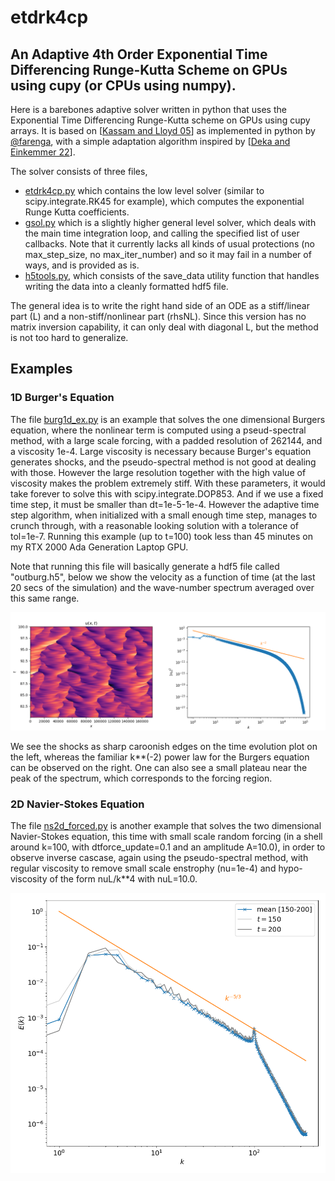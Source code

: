 # etdrk4cp 
## An Adaptive 4th Order Exponential Time Differencing Runge-Kutta Scheme on GPUs using cupy (or CPUs using numpy).

Here is a barebones adaptive solver written in python that uses the Exponential Time Differencing Runge-Kutta scheme on GPUs using cupy arrays. It is based on [[Kassam and Lloyd 05](https://doi.org/10.1137/S1064827502410633)] as 
implemented in python by [@farenga](https://github.com/farenga/ETDRK4), with a simple adaptation algorithm inspired by [[Deka and Einkemmer 22](https://doi.org/10.1016/j.camwa.2022.07.011)].

The solver consists of three files, 

- [etdrk4cp.py](etdrk4cp.py) which contains the low level solver (similar to scipy.integrate.RK45 for example), which computes the exponential Runge Kutta coefficients. 
- [gsol.py](gsol.py) which is a slightly higher general level solver, which deals with the main time integration loop, and calling the specified list of user callbacks. Note that it currently lacks all kinds of usual protections (no max_step_size, no max_iter_number) and so it may fail in a number of ways, and is provided as is.
- [h5tools.py](h5tools.py), which consists of the save_data utility function that handles writing the data into a cleanly formatted hdf5 file.

The general idea is to write the right hand side of an ODE as a stiff/linear part (L) and a non-stiff/nonlinear part (rhsNL). Since this version has no matrix inversion capability, it can only deal with diagonal L, but the method is not too hard to generalize.

## Examples

### 1D Burger's Equation

The file [burg1d_ex.py](burg1d_ex.py) is an example that solves the one dimensional Burgers equation, where the nonlinear term is computed using a pseud-spectral method, with a large scale forcing, with a padded resolution of 262144, and a viscosity 1e-4. Large viscosity is necessary because Burger's equation generates shocks, and the pseudo-spectral method is not good at dealing with those. However the large resolution together with the high value of viscosity makes the problem extremely stiff. With these parameters, it would take forever to solve this with scipy.integrate.DOP853. And if we use a fixed time step, it must be smaller than dt=1e-5-1e-4. However the adaptive time step algorithm, when initialized with a small enough time step, manages to crunch through, with a reasonable looking solution with a tolerance of tol=1e-7. Running this example (up to t=100) took less than 45 minutes on my RTX 2000 Ada Generation Laptop GPU.

Note that running this file will basically generate a hdf5 file called "outburg.h5", below we show the velocity as a function of time (at the last 20 secs of the simulation) and the wave-number spectrum averaged over this same range.

![burg1d](https://github.com/gurcani/img/blob/main/burg1d.png)

We see the shocks as sharp caroonish edges on the time evolution plot on the left, whereas the familiar k**(-2) power law for the Burgers equation can be observed on the right. One can also see a small plateau near the peak of the spectrum, which corresponds to the forcing region.

### 2D Navier-Stokes Equation

The file [ns2d_forced.py](ns2d_forced.py) is another example that solves the two dimensional Navier-Stokes equation, this time with small scale random forcing (in a shell around k=100, with dtforce_update=0.1 and an amplitude A=10.0), in order to observe inverse cascase, again using the pseudo-spectral method, with regular viscosity to remove small scale enstrophy (nu=1e-4) and hypo-viscosity of the form nuL/k**4 with nuL=10.0.

![ns2d_spec](https://github.com/gurcani/img/blob/main/ns2d_spec.png)
